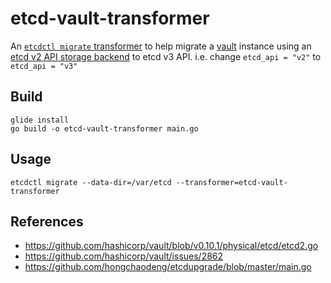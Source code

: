 # etcd-vault-transformer

An [`etcdctl migrate` transformer](https://github.com/coreos/etcd/tree/master/etcdctl#migrate-options)
to help migrate a [vault](https://www.vaultproject.io/) instance using an
[etcd v2 API storage backend](https://www.vaultproject.io/docs/configuration/storage/etcd.html) to etcd v3 API.
i.e. change `etcd_api = "v2"` to `etcd_api = "v3"`

## Build

```
glide install
go build -o etcd-vault-transformer main.go
```

## Usage

```
etcdctl migrate --data-dir=/var/etcd --transformer=etcd-vault-transformer
```

## References

 * https://github.com/hashicorp/vault/blob/v0.10.1/physical/etcd/etcd2.go
 * https://github.com/hashicorp/vault/issues/2862
 * https://github.com/hongchaodeng/etcdupgrade/blob/master/main.go
